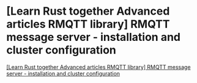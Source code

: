 # [Learn Rust together  Advanced articles  RMQTT library] RMQTT message server - installation and cluster configuration
[[Learn Rust together  Advanced articles  RMQTT library] RMQTT message server - installation and cluster configuration](https://aiwithcloud.com/2022/09/16/learn_rust_together__advanced_articles__rmqtt_library_rmqtt_message_server___installation_and_cluster_configuration/)